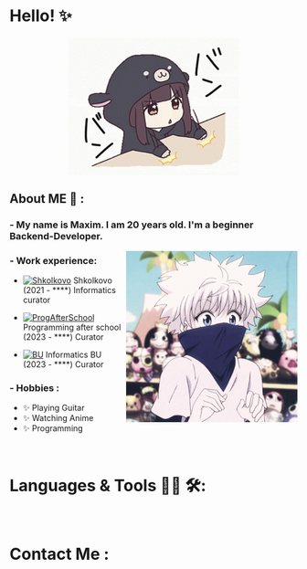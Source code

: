 # Hello! :sparkles: 

<div align="center">
<img hight="300" width="300" alt="GIF" align="center" src="https://github.com/general9k/general9k/blob/main/img/menhera-chan-chibi.gif?raw=true">
</div>


## About ME :rose: :

### - My name is Maxim. I am 20 years old. I'm a beginner Backend-Developer.

<img width="300" alt="GIF" align="right" src="https://github.com/general9k/general9k/blob/main/img/killua.gif?raw=true">

### - Work experience:

- <a href="https://2.shkolkovo.online/"><img width="15" src="https://github.com/general9k/readme/blob/main/img/share_link.png?raw=true" alt = "Shkolkovo"></a> Shkolkovo (2021 - ****) Informatics curator

- <a href="https://vk.com/proga_after_school_23"><img width="15" src="https://github.com/general9k/readme/blob/main/img/share_link.png?raw=true" alt = "ProgAfterSchool"></a> Programming after school (2023 - ****) Curator

- <a href="https://vk.com/inf_bu"><img width="15" src="https://github.com/general9k/readme/blob/main/img/share_link.png?raw=true" alt = "BU"></a> Informatics BU (2023 - ****) Curator


### - Hobbies : 

- ✨ Playing Guitar
- ✨ Watching Anime
- ✨ Programming


</br>

# Languages & Tools 👨‍💻 🛠:
</br>

<p align="center">






# Contact Me :

<p>
 </br>


